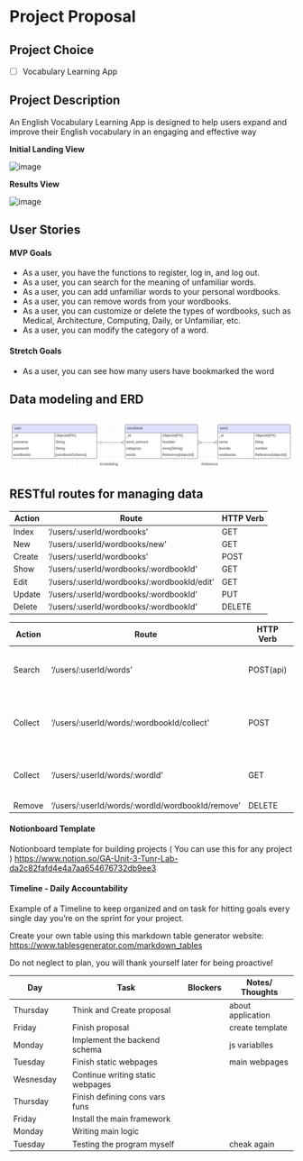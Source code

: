# Project Proposal

## Project Choice 

- [ ] Vocabulary Learning App

## Project Description 

An English Vocabulary Learning App is designed to help users expand and improve their English vocabulary in an engaging and effective way

**Initial Landing View**

![image]()

**Results View**

![image]()

## User Stories

#### MVP Goals

- As a user, you have the functions to register, log in, and log out.
- As a user, you can search for the meaning of unfamiliar words.
- As a user, you can add unfamiliar words to your personal wordbooks.
- As a user, you can remove words from your wordbooks.
- As a user, you can customize or delete the types of wordbooks, such as Medical, Architecture, Computing, Daily, or Unfamiliar, etc.
- As a user, you can modify the category of a word.

#### Stretch Goals

- As a user, you can see how many users have bookmarked the word

## Data modeling and ERD

![image](https://github.com/kevinsubmit/Vocabulary-Learning-App/blob/main/utils/imgs/erd.png)

## RESTful routes for managing data

|  Action    |             Route                            | HTTP Verb|
|------------|----------------------------------------------|----------|
|  Index     |   ‘/users/:userId/wordbooks’                 |  GET     |
|  New       |   ‘/users/:userId/wordbooks/new’             |  GET     |
|  Create    |   ‘/users/:userId/wordbooks’                 |  POST    |    
|  Show      |   ‘/users/:userId/wordbooks/:wordbookId'     |  GET     |            
|  Edit      |   ‘/users/:userId/wordbooks/:wordbookId/edit’|  GET     |  
|  Update    |   ‘/users/:userId/wordbooks/:wordbookId’     |  PUT     |                       
|  Delete    |   ‘/users/:userId/wordbooks/:wordbookId’     |  DELETE  |  


|  Action    |             Route                                  | HTTP Verb  |           Note                |
|------------|----------------------------------------------------|------------|-------------------------------|
|  Search    |   ‘/users/:userId/words’                           |  POST(api) |  (这个页面不带收藏标志的)         |
|  Collect   |   ‘/users/:userId/words/:wordbookId/collect'       |  POST      |  (这个时候往数据库生成这个wordId) |
|  Collect   |   ‘/users/:userId/words/:wordId'                   |  GET       |  (这个页面是带收藏标志的)         |
|  Remove    |   ‘/users/:userId/words/:wordId/wordbookId/remove’ |  DELETE    |                               |


#### Notionboard Template
Notionboard template for building projects ( You can use this for any project )
https://www.notion.so/GA-Unit-3-Tunr-Lab-da2c82fafd4e4a7aa654676732db9ee3

#### Timeline - Daily Accountability
Example of a Timeline to keep organized and on task for hitting goals every single day you’re on the sprint for your project.

Create your own table using this markdown table generator website:
https://www.tablesgenerator.com/markdown_tables

Do not neglect to plan, you will thank yourself later for being proactive!

| Day        |   | Task                               | Blockers | Notes/ Thoughts |
|------------|---|------------------------------------|----------|-----------------|
| Thursday   |   | Think and Create proposal          |          |about application|
| Friday     |   | Finish proposal                    |          |create template  |
| Monday     |   | Implement the backend schema       |          |js variablles    |
| Tuesday    |   | Finish static webpages             |          |main  webpages   |
| Wesnesday  |   | Continue writing  static webpages  |          |                 |
| Thursday   |   | Finish defining cons vars funs     |          |                 |
| Friday     |   | Install the main framework         |          |                 |
| Monday     |   | Writing main logic                 |          |                 |
| Tuesday    |   | Testing the program myself         |          |cheak again      |










